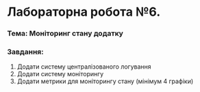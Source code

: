 # Лабораторна робота №6.

### Тема: Моніторинг стану додатку

### Завдання:

1. Додати систему централізованого логування
2. Додати систему моніторингу
3. Додати метрики для моніторингу стану (мінімум 4 графіки)
